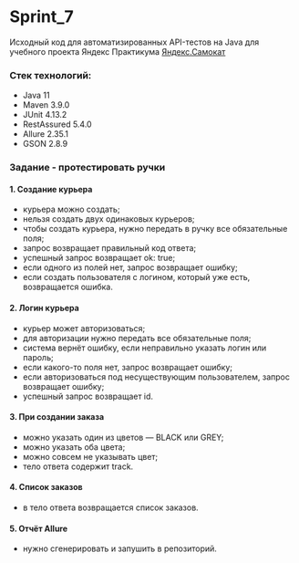 # Sprint_7

Исходный код для автоматизированных API-тестов на Java для учебного проекта Яндекс Практикума
[Яндекс.Самокат](https://qa-scooter.praktikum-services.ru)

### Стек технологий:
- Java 11
- Maven 3.9.0
- JUnit 4.13.2
- RestAssured 5.4.0
- Allure 2.35.1
- GSON 2.8.9

### Задание - протестировать ручки
#### 1. Создание курьера
- курьера можно создать;
- нельзя создать двух одинаковых курьеров;
- чтобы создать курьера, нужно передать в ручку все обязательные поля;
- запрос возвращает правильный код ответа;
- успешный запрос возвращает ok: true;
- если одного из полей нет, запрос возвращает ошибку;
- если создать пользователя с логином, который уже есть, возвращается ошибка.
#### 2. Логин курьера
- курьер может авторизоваться;
- для авторизации нужно передать все обязательные поля;
- система вернёт ошибку, если неправильно указать логин или пароль;
- если какого-то поля нет, запрос возвращает ошибку;
- если авторизоваться под несуществующим пользователем, запрос возвращает ошибку;
- успешный запрос возвращает id.
#### 3. При создании заказа
- можно указать один из цветов — BLACK или GREY;
- можно указать оба цвета;
- можно совсем не указывать цвет;
- тело ответа содержит track.
#### 4. Список заказов
- в тело ответа возвращается список заказов.
#### 5. Отчёт Allure
- нужно сгенерировать и запушить в репозиторий.
